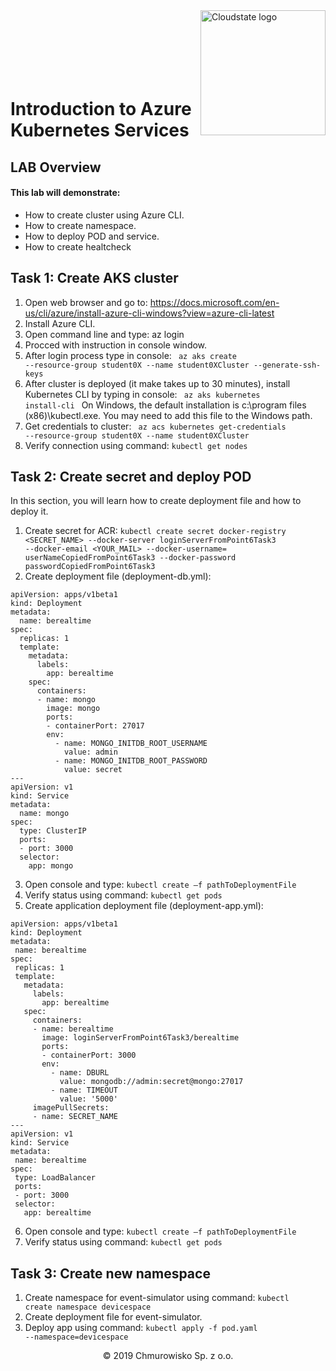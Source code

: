 <img src="https://avatars1.githubusercontent.com/u/47143554?s=400&u=7c55eeec6479b4ff59df7cad452501a41635b0e4&v=4" alt="Cloudstate logo" width="200" align="right">
<br><br>
<br><br>
<br><br>

# Introduction to Azure Kubernetes Services

## LAB Overview

#### This lab will demonstrate:
* How to create cluster using Azure CLI.
* How to create namespace.
* How to deploy POD and service.
* How to create healtcheck

## Task 1: Create AKS cluster

1. Open web browser and go to: https://docs.microsoft.com/en-us/cli/azure/install-azure-cli-windows?view=azure-cli-latest 
2. Install Azure CLI. 
3. Open command line and type: az login 
4. Procced with instruction in console window. 
5. After login process type in console: <code> az aks create --resource-group student0X --name student0XCluster --generate-ssh-keys </code>
6. After cluster is deployed (it make takes up to 30 minutes), install Kubernetes CLI by typing in console: <code> az aks kubernetes install-cli </code> On Windows, the default installation is c:\program files (x86)\kubectl.exe. You may need to add this file to the Windows path. 
7. Get credentials to cluster: <code> az acs kubernetes get-credentials --resource-group student0X --name student0XCluster </code>
8. Verify connection using command: <code>kubectl get nodes </code>

## Task 2: Create secret and deploy POD

In this section, you will learn how to create deployment file and how to deploy it. 
 
1. Create secret for ACR: <code>kubectl create secret docker-registry <SECRET_NAME> --docker-server loginServerFromPoint6Task3 --docker-email <YOUR_MAIL> --docker-username= userNameCopiedFromPoint6Task3 --docker-password passwordCopiedFromPoint6Task3 </code>
2. Create deployment file (deployment-db.yml): 
```
apiVersion: apps/v1beta1 
kind: Deployment 
metadata: 
  name: berealtime 
spec: 
  replicas: 1 
  template: 
    metadata: 
      labels: 
        app: berealtime 
    spec: 
      containers: 
      - name: mongo 
        image: mongo 
        ports: 
        - containerPort: 27017 
        env:
          - name: MONGO_INITDB_ROOT_USERNAME
            value: admin
          - name: MONGO_INITDB_ROOT_PASSWORD
            value: secret
---
apiVersion: v1 
kind: Service 
metadata: 
  name: mongo 
spec: 
  type: ClusterIP 
  ports: 
  - port: 3000 
  selector: 
    app: mongo 
```
 3. Open console and type: <code>kubectl create –f pathToDeploymentFile </code>
 4. Verify status using command: <code>kubectl get pods</code>
 5. Create application deployment file (deployment-app.yml):
 ```
apiVersion: apps/v1beta1 
kind: Deployment 
metadata: 
  name: berealtime 
spec: 
  replicas: 1 
  template: 
    metadata: 
      labels: 
        app: berealtime 
    spec: 
      containers: 
      - name: berealtime 
        image: loginServerFromPoint6Task3/berealtime 
        ports: 
        - containerPort: 3000 
        env:
          - name: DBURL
            value: mongodb://admin:secret@mongo:27017
          - name: TIMEOUT
            value: '5000'
      imagePullSecrets: 
      - name: SECRET_NAME
---
apiVersion: v1 
kind: Service 
metadata: 
  name: berealtime 
spec: 
  type: LoadBalancer
  ports: 
  - port: 3000 
  selector: 
    app: berealtime 
```
 6. Open console and type: <code>kubectl create –f pathToDeploymentFile </code>
 7. Verify status using command: <code>kubectl get pods</code>

## Task 3: Create new namespace
1. Create namespace for event-simulator using command: <code>kubectl create namespace devicespace</code>
2. Create deployment file for event-simulator.
3. Deploy app using command: <code>kubectl apply -f pod.yaml --namespace=devicespace</code>


 
<center><p>&copy; 2019 Chmurowisko Sp. z o.o.<p></center>
